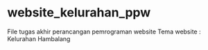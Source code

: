 # website_kelurahan_ppw
File tugas akhir perancangan pemrograman website
Tema website : Kelurahan Hambalang
